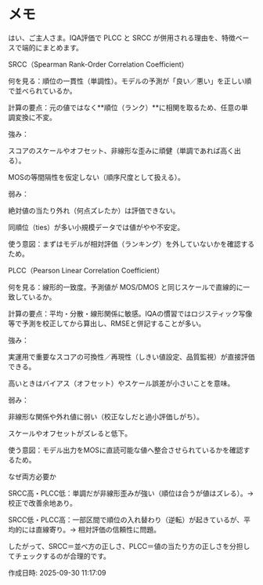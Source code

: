 # メモ

はい、ご主人さま。IQA評価で PLCC と SRCC が併用される理由を、特徴ベースで端的にまとめます。

SRCC（Spearman Rank-Order Correlation Coefficient）

何を見る：順位の一貫性（単調性）。モデルの予測が「良い／悪い」を正しい順で並べられているか。

計算の要点：元の値ではなく**順位（ランク）**に相関を取るため、任意の単調変換に不変。

強み：

スコアのスケールやオフセット、非線形な歪みに頑健（単調であれば高く出る）。

MOSの等間隔性を仮定しない（順序尺度として扱える）。


弱み：

絶対値の当たり外れ（何点ズレたか）は評価できない。

同順位（ties）が多い小規模データでは値がやや不安定。


使う意図：まずはモデルが相対評価（ランキング）を外していないかを確認するため。


PLCC（Pearson Linear Correlation Coefficient）

何を見る：線形的一致度。予測値が MOS/DMOS と同じスケールで直線的に一致しているか。

計算の要点：平均・分散・線形関係に敏感。IQAの慣習ではロジスティック写像等で予測を校正してから算出し、RMSEと併記することが多い。

強み：

実運用で重要なスコアの可換性／再現性（しきい値設定、品質監視）が直接評価できる。

高いときはバイアス（オフセット）やスケール誤差が小さいことを意味。


弱み：

非線形な関係や外れ値に弱い（校正なしだと過小評価しがち）。

スケールやオフセットがズレると低下。


使う意図：モデル出力をMOSに直読可能な値へ整合させられているかを確認するため。


なぜ両方必要か

SRCC高・PLCC低：単調だが非線形歪みが強い（順位は合うが値はズレる）。→ 校正で改善余地あり。

SRCC低・PLCC高：一部区間で順位の入れ替わり（逆転）が起きているが、平均的には直線寄り。→ 相対評価の信頼性に問題。

したがって、SRCC＝並べ方の正しさ、PLCC＝値の当たり方の正しさを分担してチェックするのが合理的です。




作成日時: 2025-09-30 11:17:09